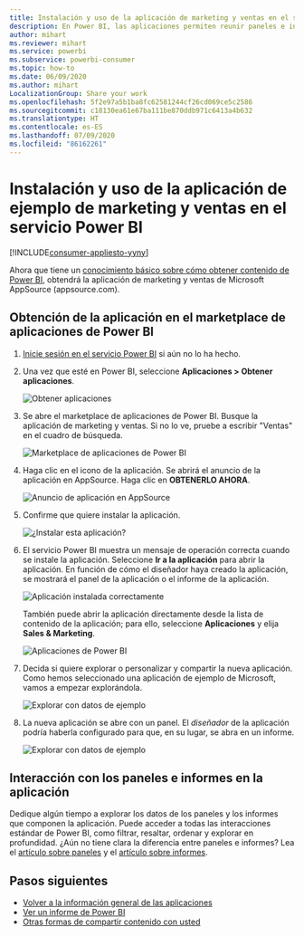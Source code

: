 ```yaml
---
title: Instalación y uso de la aplicación de marketing y ventas en el servicio Power BI
description: En Power BI, las aplicaciones permiten reunir paneles e informes relacionados en un solo lugar. Instale la aplicación de marketing y ventas desde el Marketplace de aplicaciones de Power BI.
author: mihart
ms.reviewer: mihart
ms.service: powerbi
ms.subservice: powerbi-consumer
ms.topic: how-to
ms.date: 06/09/2020
ms.author: mihart
LocalizationGroup: Share your work
ms.openlocfilehash: 5f2e97a5b1ba8fc62581244cf26cd069ce5c2586
ms.sourcegitcommit: c18130ea61e67ba111be870ddb971c6413a4b632
ms.translationtype: HT
ms.contentlocale: es-ES
ms.lasthandoff: 07/09/2020
ms.locfileid: "86162261"
---
```

# <a name="install-and-use-the-sample-sales-and-marketing-app-in-the-power-bi-service"></a>Instalación y uso de la aplicación de ejemplo de marketing y ventas en el servicio Power BI

[!INCLUDE[consumer-appliesto-yyny](../includes/consumer-appliesto-yyny.md)]

Ahora que tiene un [conocimiento básico sobre cómo obtener contenido de Power BI](end-user-app-view.md), obtendrá la aplicación de marketing y ventas de Microsoft AppSource (appsource.com). 


## <a name="get-the-app-from-the-power-bi-apps-marketplace"></a>Obtención de la aplicación en el marketplace de aplicaciones de Power BI

1. [Inicie sesión en el servicio Power BI](./end-user-sign-in.md) si aún no lo ha hecho. 

1. Una vez que esté en Power BI, seleccione **Aplicaciones > Obtener aplicaciones**. 

    ![Obtener aplicaciones  ](./media/end-user-app-marketing/power-bi-get-apps.png)

1. Se abre el marketplace de aplicaciones de Power BI. Busque la aplicación de marketing y ventas. Si no lo ve, pruebe a escribir "Ventas" en el cuadro de búsqueda.

    ![Marketplace de aplicaciones de Power BI  ](./media/end-user-app-marketing/power-bi-apps-marketplace.png)

1. Haga clic en el icono de la aplicación. Se abrirá el anuncio de la aplicación en AppSource. Haga clic en **OBTENERLO AHORA**.

   ![Anuncio de aplicación en AppSource](./media/end-user-app-marketing/power-bi-apps-app-offering.png)

1. Confirme que quiere instalar la aplicación.

   ![¿Instalar esta aplicación?](./media/end-user-app-marketing/power-bi-app-install.png)

5. El servicio Power BI muestra un mensaje de operación correcta cuando se instale la aplicación. Seleccione **Ir a la aplicación** para abrir la aplicación. En función de cómo el diseñador haya creado la aplicación, se mostrará el panel de la aplicación o el informe de la aplicación.

    ![Aplicación instalada correctamente ](./media/end-user-app-marketing/power-bi-app-ready.png)

    También puede abrir la aplicación directamente desde la lista de contenido de la aplicación; para ello, seleccione **Aplicaciones** y elija **Sales & Marketing**.

    ![Aplicaciones de Power BI](./media/end-user-app-marketing/power-bi-apps-sales-marketing.png)


6. Decida si quiere explorar o personalizar y compartir la nueva aplicación. Como hemos seleccionado una aplicación de ejemplo de Microsoft, vamos a empezar explorándola. 

    ![Explorar con datos de ejemplo](./media/end-user-app-marketing/power-bi-explore.png)

7.  La nueva aplicación se abre con un panel. El *diseñador* de la aplicación podría haberla configurado para que, en su lugar, se abra en un informe.  

    ![Explorar con datos de ejemplo](./media/end-user-app-marketing/power-bi-new-app.png)




## <a name="interact-with-the-dashboards-and-reports-in-the-app"></a>Interacción con los paneles e informes en la aplicación
Dedique algún tiempo a explorar los datos de los paneles y los informes que componen la aplicación. Puede acceder a todas las interacciones estándar de Power BI, como filtrar, resaltar, ordenar y explorar en profundidad.  ¿Aún no tiene clara la diferencia entre paneles e informes?  Lea el [artículo sobre paneles](end-user-dashboards.md) y el [artículo sobre informes](end-user-reports.md).  




## <a name="next-steps"></a>Pasos siguientes
* [Volver a la información general de las aplicaciones](end-user-apps.md)
* [Ver un informe de Power BI](end-user-report-open.md)
* [Otras formas de compartir contenido con usted](end-user-shared-with-me.md)
